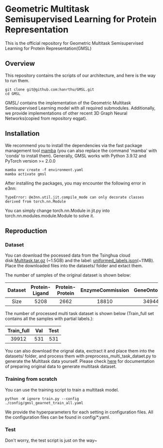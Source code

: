 # Geometric Multitask Semisupervised Learning for Protein Representation

This is the official repository for Geometric Multitask Semisupervised Learning for Protein Representation(GMSL)

## Overview
This repository contains the scripts of our architecture, and here is the way to run them.

```
git clone git@github.com:hanrthu/GMSL.git
cd GMSL
```

GMSL/ contains the implementation of the Geometric Multitask Semisupervised Learning model with all required submodules. Additionally, we provide implementations of other recent 3D Graph Neural Networks(copied from repository eqgat).

## Installation 
We recommend you to install the dependencies via the fast package management tool [mamba](https://mamba.readthedocs.io/en/latest/mamba-installation.html) (you can also replace the command 'mamba' with 'conda' to install them). Generally, GMSL works with Python 3.9.12 and PyTorch version >= 2.0.0
```
mamba env create -f environment.yaml 
mamba activate gmsl
```

After installing the packages, you may encounter the following error in e3nn:
```
TypeError: @e3nn.util.jit.compile_mode can only decorate classes derived from torch.nn.Module
```
You can simply change torch.nn.Module in jit.py into torch.nn.modules.module.Module to solve it. 
## Reproduction
### Dataset 
You can download the pocessed data from the Tsinghua cloud disk:[Multitask.tar.gz](https://cloud.tsinghua.edu.cn/f/bb33cdeaf780472cb8ad/) (~1.5GB) and the label: [uniformed_labels.json](https://cloud.tsinghua.edu.cn/f/57628aaf86044fa7bc38/)(~11MB). Place the downloaded files into the datasets/ folder and extact them.

The number of samples of the original dataset is shown below:

| Dataset | Protein-Ligand | Protein-Protein | EnzymeCommission | GeneOntology |
| :---: | :---: | :---: | :---: | :---: |
| Size | 5208 | 2662 | 18810 | 34944|

The number of processed multi task dataset is shown below (Train_full set contains all the samples with partial labels.):

| Train_full | Val | Test |
| :---: | :---: | :---: |
| 39912 | 531 | 531 |

You can also download the orignal data, exctract it and place them into the datasets/ folder, and process them with preprocess_multi_task_dataet.py to generate the Multitask data yourself. Please check [here](https://github.com/hanrthu/GMSL/blob/master/docs/Process_dataset.md) for documentation of preparing original data to generate multitask dataset.

### Training from scratch
You can use the training script to train a multitask model.

```
python -W ignore train.py --config ./config/gmsl_gearnet_train_all.yaml
```

We provide the hyperparameters for each setting in configuration files. All the configuration files can be found in config/*.yaml.


### Test
Don't worry, the test script is just on the way~